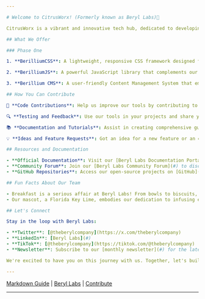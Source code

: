 ```yaml
---

# Welcome to CitrusWorx! (Formerly known as Beryl Labs)🌟

CitrusWorx is a vibrant and innovative tech hub, dedicated to developing cutting-edge web development tools and solutions. Our mission is to simplify and enhance the web development process, making it more accessible, efficient, and enjoyable for developers around the globe. 

## What We Offer

### Phase One

1. **BerilliumCSS**: A lightweight, responsive CSS framework designed for speed and ease of use. It provides a flexible grid system, pre-designed components, and utility classes to kickstart your web design.

2. **BerilliumJS**: A powerful JavaScript library that complements our CSS framework. It's designed to enhance interactivity and dynamic content on your websites with minimal code.

3. **Berillium CMS**: A user-friendly Content Management System that embodies simplicity and flexibility. Whether you're building a blog, an e-commerce site, or a portfolio, Berillium CMS adapts to your needs, offering an intuitive interface and robust features.

## How You Can Contribute

🌟 **Code Contributions**: Help us improve our tools by contributing to the code. Whether it's fixing bugs, adding new features, or improving documentation, your input is invaluable.

🔍 **Testing and Feedback**: Use our tools in your projects and share your experiences. Your feedback helps us identify areas for improvement and guides future development.

📚 **Documentation and Tutorials**: Assist in creating comprehensive guides, tutorials, or blog posts. Whether you're a seasoned writer or a first-timer, your contributions make our tools more accessible to the community.

💡 **Ideas and Feature Requests**: Got an idea for a new feature or an enhancement? We're all ears! Your innovative suggestions are what keep Beryl Labs at the forefront of web development.

## Resources and Documentation

- **Official Documentation**: Visit our [Beryl Labs Documentation Portal](#) for in-depth guides, API references, and tutorials.
- **Community Forum**: Join our [Beryl Labs Community Forum](#) to discuss ideas, ask questions, and connect with other developers.
- **GitHub Repositories**: Access our open-source projects on [GitHub](#) to explore the code, contribute, and stay updated with the latest releases.

## Fun Facts About Our Team

- Breakfast is a serious affair at Beryl Labs! From bowls to biscuits, our team's morning rituals are as diverse as our projects.
- Our mascot, a Florida Key Lime, embodies our dedication to infusing every endeavor with a refreshing zest, ensuring unmatched excellence, and maintaining a vibrant and dynamic approach

## Let's Connect

Stay in the loop with Beryl Labs:

- **Twitter**: [@theberylcompany](https://x.com/theberylcompany)
- **LinkedIn**: [Beryl Labs](#)
- **TikTok**: [@theberylcompany](https://tiktok.com/@theberylcompany)
- **Newsletter**: Subscribe to our [monthly newsletter](#) for the latest updates, tips, and community highlights.

We're excited to have you on this journey with us. Together, let's build a brighter and more innovative web development world!

---
```


[Markdown Guide](https://docs.github.com/github/writing-on-github/getting-started-with-writing-and-formatting-on-github/basic-writing-and-formatting-syntax) | [Beryl Labs](#) | [Contribute](#)

---

